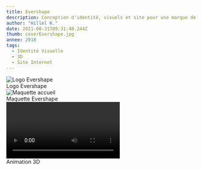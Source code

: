 ```yaml
---
title: Evershape
description: Conception d'identité, visuels et site pour une marque de thé
author: "Hillel K."
date: 2021-08-31T09:31:48.244Z
thumb: coverEvershape.jpg 
annee: 2018
tags:
  - Identité Visuelle
  - 3D
  - Site Internet
---
```



<img class="rounded shadow" src="/projets/img/logofolio/logo-evershape.png" alt="Logo Evershape"/>
 <figcaption>Logo Evershape</figcaption> 

<img class="rounded shadow" src="/projets/img/evershape/maquette-acceuil.jpg" alt="Maquette accueil"/>
 <figcaption>Maquette Evershape</figcaption> 


<video class="rounded shadow" src="/projets/img/evershape/Explosion-3D-evershape.mp4" loop autoplay type="video/mp4"  alt="creative pour pub facebook">
</video>
 <figcaption>Animation 3D</figcaption> 